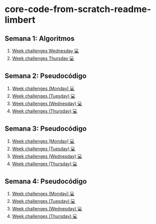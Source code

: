 # core-code-from-scratch-readme-limbert

## Semana 1: Algoritmos

1. [Week challenges Wednesday 💻](https://github.com/infolimbert/core-code-from-scratch-readme-limbert/blob/main/1.%20Algorithms%20-%20Week%201/Week%20challenges%20(Thursday).txt)
2. [Week challenges Thursday 💻](https://github.com/infolimbert/core-code-from-scratch-readme-limbert/blob/main/1.%20Algorithms%20-%20Week%201/Week%20challenges%20(Wednesday)%20%F0%9F%92%BB.txt)

## Semana 2: Pseudocódigo

1. [Week challenges (Monday) 💻](https://github.com/infolimbert/core-code-from-scratch-readme-limbert/tree/main/2.%20Pseudocode%20-%20Week%202/1.%20Week%20challenges%20(Monday)%20%F0%9F%92%BB)
2. [Week challenges (Tuesday) 💻](https://github.com/infolimbert/core-code-from-scratch-readme-limbert/tree/main/2.%20Pseudocode%20-%20Week%202/2.%20Week%20challenges%20(Tuesday)%20%F0%9F%92%BB)
3. [Week challenges (Wednesday) 💻](https://github.com/infolimbert/core-code-from-scratch-readme-limbert/tree/main/2.%20Pseudocode%20-%20Week%202/3.%20Week%20challenges%20(Wednesday)%20%F0%9F%92%BB)
4. [Week challenges (Thursday) 💻](https://github.com/infolimbert/core-code-from-scratch-readme-limbert/tree/main/2.%20Pseudocode%20-%20Week%202/4.%20Week%20challenges%20(Thursday)%20%F0%9F%92%BB)

## Semana 3: Pseudocódigo

1. [Week challenges (Monday) 💻](https://github.com/infolimbert/core-code-from-scratch-readme-limbert/tree/main/3.%20Pseudocode%20-%20Week%203/1.%20Week%20challenges%20(Monday)%20%F0%9F%92%BB)
2. [Week challenges (Tuesday) 💻](https://github.com/infolimbert/core-code-from-scratch-readme-limbert/tree/main/3.%20Pseudocode%20-%20Week%203/2.%20Week%20challenges(Tuesday)%20%F0%9F%92%BB)
3. [Week challenges (Wednesday) 💻](https://github.com/infolimbert/core-code-from-scratch-readme-limbert/tree/main/3.%20Pseudocode%20-%20Week%203/3.%20Week%20challenges%20(Wednesday)%20%F0%9F%92%BB)
4. [Week challenges (Thursday) 💻](https://github.com/infolimbert/core-code-from-scratch-readme-limbert/tree/main/3.%20Pseudocode%20-%20Week%203/4.%20Week%20challenges%20(Thursday)%20%F0%9F%92%BB)

## Semana 4: Pseudocódigo

1. [Week challenges (Monday) 💻](https://github.com/infolimbert/core-code-from-scratch-readme-limbert/tree/main/4.%20Pseudocode%20-%20Week%204/1.%20Week%20challenges%20(Monday)%20%F0%9F%92%BB)
2. [Week challenges (Tuesday) 💻](https://github.com/infolimbert/core-code-from-scratch-readme-limbert/tree/main/4.%20Pseudocode%20-%20Week%204/2.%20Week%20challenges%20(Tuesday)%20%F0%9F%92%BB)
3. [Week challenges (Wednesday) 💻](https://github.com/infolimbert/core-code-from-scratch-readme-limbert/tree/main/4.%20Pseudocode%20-%20Week%204/3.%20Week%20challenges%20(Wednesday)%20%F0%9F%92%BB)
4. [Week challenges (Thursday) 💻](https://github.com/infolimbert/core-code-from-scratch-readme-limbert/tree/main/4.%20Pseudocode%20-%20Week%204/4.%20Week%20challenges%20(Thursday)%20%F0%9F%92%BB)

